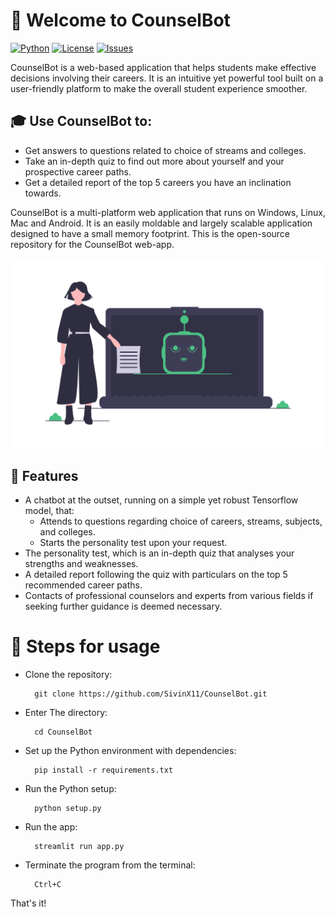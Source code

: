 # :wave: Welcome to CounselBot
[![Python](https://img.shields.io/badge/Python-3.7.0-blue)]() 
[![License](https://img.shields.io/github/license/SivinX11/CounselBot)](https://github.com/SivinX11/CounselBot/blob/master/LICENSE) 
[![Issues](https://img.shields.io/github/issues/SivinX11/Neural_Style_Transfer)]()


CounselBot is a web-based application that helps students make effective decisions involving their careers. 
It is an intuitive yet powerful tool built on a user-friendly platform to make the overall student experience smoother. 
## :mortar_board: Use CounselBot to:
- Get answers to questions related to choice of streams and colleges.
- Take an in-depth quiz to find out more about yourself and your prospective career paths.
- Get a detailed report of the top 5 careers you have an inclination towards.

CounselBot is a multi-platform web application that runs on Windows, Linux, Mac and Android. It is an easily moldable and largely scalable application designed to have a small memory footprint. 
This is the open-source repository for the CounselBot web-app. 

![](img/21.png)

## :star2: Features
- A chatbot at the outset, running on a simple yet robust Tensorflow model, that:
  - Attends to questions regarding choice of careers, streams, subjects, and colleges.
  - Starts the personality test upon your request.
- The personality test, which is an in-depth quiz that analyses your strengths and weaknesses. 
- A detailed report following the quiz with particulars on the top 5 recommended career paths.
- Contacts of professional counselors and experts from various fields if seeking further guidance is deemed necessary. 

# :green_book: Steps for usage

- Clone the repository: 

        git clone https://github.com/SivinX11/CounselBot.git
- Enter The directory: 

        cd CounselBot
- Set up the Python environment with dependencies:

        pip install -r requirements.txt
- Run the Python setup:
        
        python setup.py
- Run the app:

        streamlit run app.py
- Terminate the program from the terminal:

        Ctrl+C

That's it!
